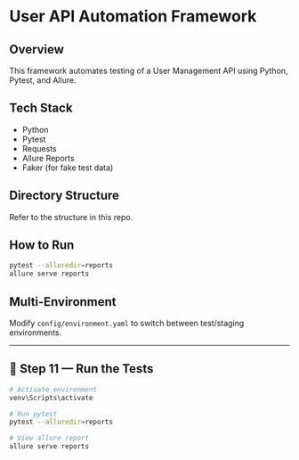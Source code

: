 # User API Automation Framework

## Overview
This framework automates testing of a User Management API using Python, Pytest, and Allure.

## Tech Stack
- Python
- Pytest
- Requests
- Allure Reports
- Faker (for fake test data)

## Directory Structure
Refer to the structure in this repo.

## How to Run
```bash
pytest --alluredir=reports
allure serve reports
```

## Multi-Environment
Modify `config/environment.yaml` to switch between test/staging environments.


---

## 🎯 **Step 11 — Run the Tests**

```bash
# Activate environment
venv\Scripts\activate

# Run pytest
pytest --alluredir=reports

# View allure report
allure serve reports
